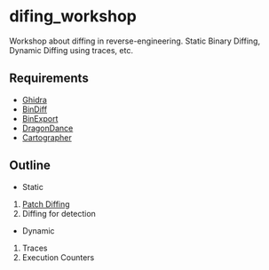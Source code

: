 # difing_workshop
Workshop about diffing in reverse-engineering. Static Binary Diffing, Dynamic Diffing using traces, etc.

## Requirements

 * [Ghidra](https://github.com/NationalSecurityAgency/ghidra/releases)
 * [BinDiff](https://github.com/google/bindiff)
 * [BinExport](https://github.com/google/binexport)
 * [DragonDance](https://github.com/0ffffffffh/dragondance)
 * [Cartographer](https://github.com/nccgroup/Cartographer) 

## Outline

 * Static
  1. [Patch Diffing](static/patch_diffing/)
  2. Diffing for detection
 * Dynamic 
  1. Traces
  2. Execution Counters

